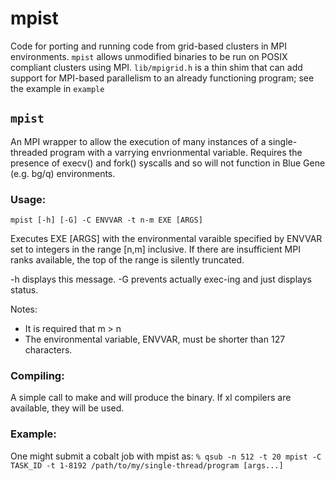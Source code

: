 # mpist

Code for porting and running code from grid-based clusters in MPI environments. `mpist` allows unmodified binaries to be run on POSIX compliant clusters using MPI. `lib/mpigrid.h` is a thin shim that can add support for MPI-based parallelism to an already functioning program; see the example in `example`

## `mpist`
An MPI wrapper to allow the execution of many instances of a single-threaded program with a varrying envrionmental variable. Requires the presence of execv() and fork() syscalls and so will not function in Blue Gene (e.g. bg/q)  environments.

### Usage:
`mpist [-h] [-G] -C ENVVAR -t n-m EXE [ARGS]`

Executes EXE [ARGS] with the environmental varaible specified by ENVVAR set to integers in the range [n,m] inclusive. If there are insufficient MPI ranks available, the top of the range is silently truncated.

-h displays this message.
-G prevents actually exec-ing and just displays status.

Notes:
* It is required that m > n
* The environmental variable, ENVVAR, must be shorter than 127 characters.

### Compiling:
A simple call to make and will produce the binary. If xl compilers are available, they will be used.

### Example:

One might submit a cobalt job with mpist as:
`% qsub -n 512 -t 20 mpist -C TASK_ID -t 1-8192 /path/to/my/single-thread/program [args...]`